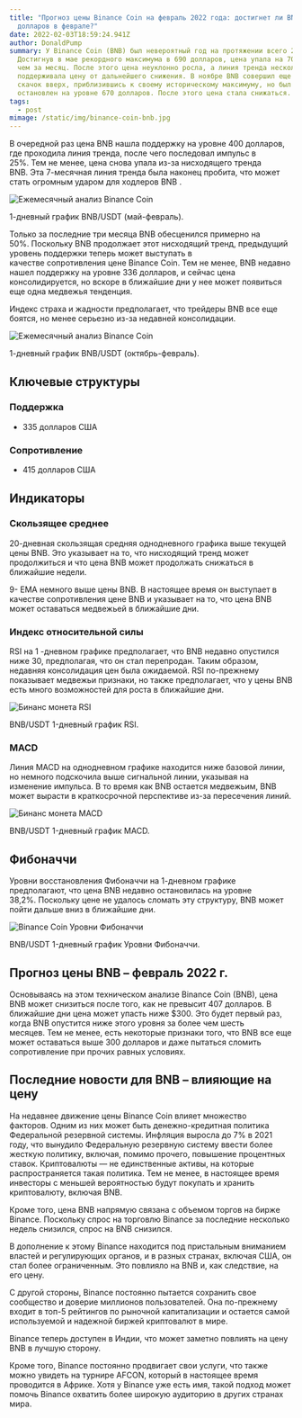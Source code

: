 ```yaml
---
title: "Прогноз цены Binance Coin на февраль 2022 года: достигнет ли BNB 700
  долларов в феврале?"
date: 2022-02-03T18:59:24.941Z
author: DonaldPump
summary: У Binance Coin (BNB) был невероятный год на протяжении всего 2021 года.
  Достигнув в мае рекордного максимума в 690 долларов, цена упала на 70% менее
  чем за месяц. После этого цена неуклонно росла, а линия тренда несколько раз
  поддерживала цену от дальнейшего снижения. В ноябре BNB совершил еще один
  скачок вверх, приблизившись к своему историческому максимуму, но был
  остановлен на уровне 670 долларов. После этого цена стала снижаться.
tags:
  - post
mimage: /static/img/binance-coin-bnb.jpg
---
```

В очередной раз цена BNB нашла поддержку на уровне 400 долларов, где проходила линия тренда, после чего последовал импульс в 25%. Тем не менее, цена снова упала из-за нисходящего тренда BNB. Эта 7-месячная линия тренда была наконец пробита, что может стать огромным ударом для ходлеров BNB .

![Ежемесячный анализ Binance Coin](https://i0.wp.com/crypto-academy.org/wp-content/uploads/2022/02/long-term.png?resize=800%2C352&ssl=1)

1-дневный график BNB/USDT (май-февраль).

Только за последние три месяца BNB обесценился примерно на 50%. Поскольку BNB продолжает этот нисходящий тренд, предыдущий уровень поддержки теперь может выступать в качестве сопротивления цене Binance Coin. Тем не менее, BNB недавно нашел поддержку на уровне 336 долларов, и сейчас цена консолидируется, но вскоре в ближайшие дни у нее может появиться еще одна медвежья тенденция.

Индекс страха и жадности предполагает, что трейдеры BNB все еще боятся, но менее серьезно из-за недавней консолидации.

![Ежемесячный анализ Binance Coin](https://i0.wp.com/crypto-academy.org/wp-content/uploads/2022/02/month.png?resize=800%2C352&ssl=1)

1-дневный график BNB/USDT (октябрь-февраль).

## Ключевые структуры

### Поддержка

* 335 долларов США

### Сопротивление

* 415 долларов США

## Индикаторы

### Скользящее среднее

20-дневная скользящая средняя однодневного графика выше текущей цены BNB. Это указывает на то, что нисходящий тренд может продолжиться и что цена BNB может продолжать снижаться в ближайшие недели.

9- ЕМА немного выше цены BNB. В настоящее время он выступает в качестве сопротивления цене BNB и указывает на то, что цена BNB может оставаться медвежьей в ближайшие дни.

### Индекс относительной силы

RSI на 1 -дневном графике предполагает, что BNB недавно опустился ниже 30, предполагая, что он стал перепродан. Таким образом, недавняя консолидация цен была ожидаемой. RSI по-прежнему показывает медвежьи признаки, но также предполагает, что у цены BNB есть много возможностей для роста в ближайшие дни.

![Бинанс монета RSI](https://i0.wp.com/crypto-academy.org/wp-content/uploads/2022/02/rsi.png?resize=800%2C309&ssl=1)

BNB/USDT 1-дневный график RSI.

### MACD

Линия MACD на однодневном графике находится ниже базовой линии, но немного подскочила выше сигнальной линии, указывая на изменение импульса. В то время как BNB остается медвежьим, BNB может вырасти в краткосрочной перспективе из-за пересечения линий.

![Бинанс монета MACD](https://i0.wp.com/crypto-academy.org/wp-content/uploads/2022/02/macd.png?resize=800%2C352&ssl=1)

BNB/USDT 1-дневный график MACD.

## Фибоначчи

Уровни восстановления Фибоначчи на 1-дневном графике предполагают, что цена BNB недавно остановилась на уровне 38,2%. Поскольку цене не удалось сломать эту структуру, BNB может пойти дальше вниз в ближайшие дни. 

![Binance Coin Уровни Фибоначчи](https://i0.wp.com/crypto-academy.org/wp-content/uploads/2022/02/fib.png?resize=800%2C352&ssl=1)

BNB/USDT 1-дневный график Уровни Фибоначчи.

## Прогноз цены BNB – февраль 2022 г.

Основываясь на этом техническом анализе Binance Coin (BNB), цена BNB может снизиться после того, как не превысит 407 долларов. В ближайшие дни цена может упасть ниже $300. Это будет первый раз, когда BNB опустится ниже этого уровня за более чем шесть месяцев. Тем не менее, есть некоторые признаки того, что BNB все еще может оставаться выше 300 долларов и даже пытаться сломить сопротивление при прочих равных условиях.

## Последние новости для BNB – влияющие на цену

На недавнее движение цены Binance Coin влияет множество факторов. Одним из них может быть денежно-кредитная политика Федеральной резервной системы. Инфляция выросла до 7% в 2021 году, что вынудило Федеральную резервную систему ввести более жесткую политику, включая, помимо прочего, повышение процентных ставок. Криптовалюты — не единственные активы, на которые распространяется такая политика. Тем не менее, в настоящее время инвесторы с меньшей вероятностью будут покупать и хранить криптовалюту, включая BNB. 

Кроме того, цена BNB напрямую связана с объемом торгов на бирже Binance. Поскольку спрос на торговлю Binance за последние несколько недель снизился, спрос на BNB снизился.

В дополнение к этому Binance находится под пристальным вниманием властей и регулирующих органов, и в разных странах, включая США, он стал более ограниченным. Это повлияло на BNB и, как следствие, на его цену.

С другой стороны, Binance постоянно пытается сохранить свое сообщество и доверие миллионов пользователей. Она по-прежнему входит в топ-5 рейтингов по рыночной капитализации и остается самой используемой и надежной биржей криптовалют в мире. 

Binance теперь доступен в Индии, что может заметно повлиять на цену BNB в лучшую сторону. 

Кроме того, Binance постоянно продвигает свои услуги, что также можно увидеть на турнире AFCON, который в настоящее время проводится в Африке. Хотя у Binance уже есть имя, такой подход может помочь Binance охватить более широкую аудиторию в других странах мира.

<!--EndFragment-->